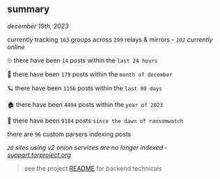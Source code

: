 
## summary
_december 19th, 2023_

currently tracking `163` groups across `299` relays & mirrors - _`102` currently online_

⏲ there have been `14` posts within the `last 24 hours`

🦈 there have been `179` posts within the `month of december`

🪐 there have been `1156` posts within the `last 90 days`

🏚 there have been `4494` posts within the `year of 2023`

🦕 there have been `9184` posts `since the dawn of ransomwatch`

there are `96` custom parsers indexing posts

_`20` sites using v2 onion services are no longer indexed - [support.torproject.org](https://support.torproject.org/onionservices/v2-deprecation/)_

> see the project [README](https://github.com/joshhighet/ransomwatch#ransomwatch--) for backend technicals
